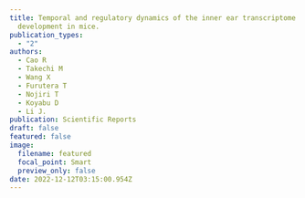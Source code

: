 ```yaml
---
title: Temporal and regulatory dynamics of the inner ear transcriptome during
  development in mice.
publication_types:
  - "2"
authors:
  - Cao R
  - Takechi M
  - Wang X
  - Furutera T
  - Nojiri T
  - Koyabu D
  - Li J.
publication: Scientific Reports
draft: false
featured: false
image:
  filename: featured
  focal_point: Smart
  preview_only: false
date: 2022-12-12T03:15:00.954Z
---
```

